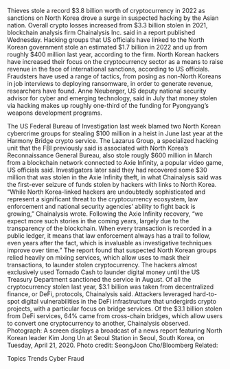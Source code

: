 Thieves stole a record $3.8 billion worth of cryptocurrency in 2022 as sanctions on North Korea drove a surge in suspected hacking by the Asian nation.
Overall crypto losses increased from $3.3 billion stolen in 2021, blockchain analysis firm Chainalysis Inc. said in a report published Wednesday. Hacking groups that US officials have linked to the North Korean government stole an estimated $1.7 billion in 2022 and up from roughly $400 million last year, according to the firm.
North Korean hackers have increased their focus on the cryptocurrency sector as a means to raise revenue in the face of international sanctions, according to US officials. Fraudsters have used a range of tactics, from posing as non-North Koreans in job interviews to deploying ransomware, in order to generate revenue, researchers have found. Anne Neuberger, US deputy national security advisor for cyber and emerging technology, said in July that money stolen via hacking makes up roughly one-third of the funding for Pyongyang’s weapons development programs.

The US Federal Bureau of Investigation last week blamed two North Korean cybercrime groups for stealing $100 million in a heist in June last year at the Harmony Bridge crypto service. The Lazarus Group, a specialized hacking unit that the FBI previously said is associated with North Korea’s Reconnaissance General Bureau, also stole rougly $600 million in March from a blockchain network connected to Axie Infinity, a popular video game, US officials said.
Investigators later said they had recovered some $30 million that was stolen in the Axie Infinity theft, in what Chainalysis said was the first-ever seizure of funds stolen by hackers with links to North Korea.
“While North Korea-linked hackers are undoubtedly sophisticated and represent a significant threat to the cryptocurrency ecosystem, law enforcement and national security agencies’ ability to fight back is growing,” Chainalysis wrote. Following the Axie Infinity recovery, “we expect more such stories in the coming years, largely due to the transparency of the blockchain. When every transaction is recorded in a public ledger, it means that law enforcement always has a trail to follow, even years after the fact, which is invaluable as investigative techniques improve over time.”
The report found that suspected North Korean groups relied heavily on mixing services, which allow uses to mask their transactions, to launder stolen cryptocurrency. The hackers almost exclusively used Tornado Cash to launder digital money until the US Treasury Department sanctioned the service in August.
Of all the cryptocurrency stolen last year, $3.1 billion was taken from decentralized finance, or DeFi, protocols, Chainalysis said. Attackers leveraged hard-to-spot digital vulnerabilities in the DeFi infrastructure that undergirds crypto projects, with a particular focus on bridge services. Of the $3.1 billion stolen from DeFi services, 64% came from cross-chain bridges, which allow users to convert one cryptocurrency to another, Chainalysis observed.
Photograph: A screen displays a broadcast of a news report featuring North Korean leader Kim Jong Un at Seoul Station in Seoul, South Korea, on Tuesday, April 21, 2020. Photo credit: SeongJoon Cho/Bloomberg
Related:

Topics
Trends
Cyber
Fraud
